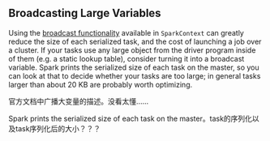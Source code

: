 ## Broadcasting Large Variables

Using the [broadcast functionality](https://spark.apache.org/docs/2.3.0/rdd-programming-guide.html#broadcast-variables) available in `SparkContext` can greatly reduce the size of each serialized task, and the cost of launching a job over a cluster. If your tasks use any large object from the driver program inside of them (e.g. a static lookup table), consider turning it into a broadcast variable. Spark prints the serialized size of each task on the master, so you can look at that to decide whether your tasks are too large; in general tasks larger than about 20 KB are probably worth optimizing.

官方文档中广播大变量的描述。没看太懂……

Spark prints the serialized size of each task on the master。task的序列化以及task序列化后的大小？？？

